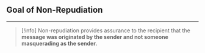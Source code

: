 ## Goal of Non-Repudiation
---
>[!info]
>Non-repudiation provides assurance to the recipient that the **message was originated by the sender and not someone masquerading as the sender.**